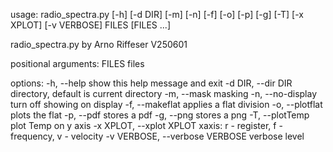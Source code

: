 usage: radio_spectra.py [-h] [-d DIR] [-m] [-n] [-f] [-o] [-p] [-g] [-T]
                        [-x XPLOT] [-v VERBOSE]
                        FILES [FILES ...]

radio_spectra.py by Arno Riffeser V250601

positional arguments:
  FILES                 files

options:
  -h, --help            show this help message and exit
  -d DIR, --dir DIR     directory, default is current directory
  -m, --mask            masking
  -n, --no-display      turn off showing on display
  -f, --makeflat        applies a flat division
  -o, --plotflat        plots the flat
  -p, --pdf             stores a pdf
  -g, --png             stores a png
  -T, --plotTemp        plot Temp on y axis
  -x XPLOT, --xplot XPLOT
                        xaxis: r - register, f - frequency, v - velocity
  -v VERBOSE, --verbose VERBOSE
                        verbose level
